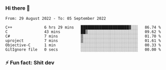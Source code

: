 ### Hi there 👋
<!--START_SECTION:waka-->

```text
From: 29 August 2022 - To: 05 September 2022

C++              6 hrs 29 mins   █████████████████████▓░░░   86.74 %
C                43 mins         ██▒░░░░░░░░░░░░░░░░░░░░░░   09.62 %
C#               7 mins          ▒░░░░░░░░░░░░░░░░░░░░░░░░   01.70 %
uproject         7 mins          ▒░░░░░░░░░░░░░░░░░░░░░░░░   01.61 %
Objective-C      1 min           ░░░░░░░░░░░░░░░░░░░░░░░░░   00.33 %
GitIgnore file   0 secs          ░░░░░░░░░░░░░░░░░░░░░░░░░   00.00 %
```

<!--END_SECTION:waka-->
<!--
**TG4LAaron/TG4LAaron** is a ✨ _special_ ✨ repository because its `README.md` (this file) appears on your GitHub profile.

Here are some ideas to get you started:

- 🔭 I’m currently working on ...
- 🌱 I’m currently learning ...
- 👯 I’m looking to collaborate on ...
- 🤔 I’m looking for help with ...
- 💬 Ask me about ...
- 📫 How to reach me: ...
- 😄 Pronouns: ...
- ⚡ Fun fact: ...
-->
### ⚡ Fun fact: Shit dev
